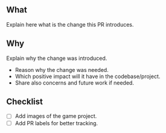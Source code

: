 ## What

Explain here what is the change this PR introduces.

## Why

Explain why the change was introduced.

- Reason why the change was needed.
- Which positive impact will it have in the codebase/project.
- Share also concerns and future work if needed.

## Checklist

- [ ] Add images of the game project.
- [ ] Add PR labels for better tracking.
